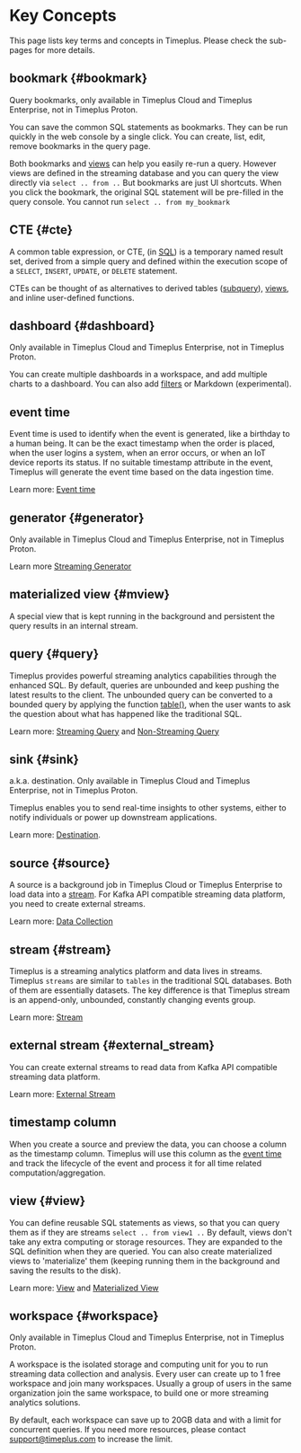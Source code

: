 # Key Concepts

This page lists key terms and concepts in Timeplus. Please check the sub-pages for more details.

## bookmark {#bookmark}

Query bookmarks, only available in Timeplus Cloud and Timeplus Enterprise, not in Timeplus Proton.

You can save the common SQL statements as bookmarks. They can be run quickly in the web console by a single click. You can create, list, edit, remove bookmarks in the query page.

Both bookmarks and [views](/glossary#view) can help you easily re-run a query. However views are defined in the streaming database and you can query the view directly via `select .. from ..` But bookmarks are just UI shortcuts. When you click the bookmark, the original SQL statement will be pre-filled in the query console. You cannot run `select .. from my_bookmark`



## CTE {#cte}

A common table expression, or CTE, (in [SQL](https://en.wikipedia.org/wiki/SQL)) is a temporary named result set, derived from a simple query and defined within the execution scope of a `SELECT`, `INSERT`, `UPDATE`, or `DELETE` statement.

CTEs can be thought of as alternatives to derived tables ([subquery](https://en.wikipedia.org/wiki/Subquery)), [views](https://en.wikipedia.org/wiki/View_(database)), and inline user-defined functions.

## dashboard {#dashboard}

Only available in Timeplus Cloud and Timeplus Enterprise, not in Timeplus Proton.

You can create multiple dashboards in a workspace, and add multiple charts to a dashboard. You can also add [filters](/viz#filter) or Markdown (experimental).

## event time

Event time is used to identify when the event is generated, like a birthday to a human being. It can be the exact timestamp when the order is placed, when the user logins a system, when an error occurs, or when an IoT device reports its status. If no suitable timestamp attribute in the event, Timeplus will generate the event time based on the data ingestion time.

Learn more: [Event time](/eventtime)

## generator {#generator}

Only available in Timeplus Cloud and Timeplus Enterprise, not in Timeplus Proton.

Learn more [Streaming Generator](/stream-generator)

## materialized view {#mview}

A special view that is kept running in the background and persistent the query results in an internal stream.

## query {#query}

Timeplus provides powerful streaming analytics capabilities through the enhanced SQL. By default, queries are unbounded and keep pushing the latest results to the client. The unbounded query can be converted to a bounded query by applying the function [table()](/functions_for_streaming#table), when the user wants to ask the question about what has happened like the traditional SQL.

Learn more: [Streaming Query](/stream-query) and [Non-Streaming Query](/history)

## sink {#sink}

a.k.a. destination. Only available in Timeplus Cloud and Timeplus Enterprise, not in Timeplus Proton.

Timeplus enables you to send real-time insights to other systems, either to notify individuals or power up downstream applications.

Learn more: [Destination](/destination).

## source {#source}

A source is a background job in Timeplus Cloud or Timeplus Enterprise to load data into a [stream](#stream). For Kafka API compatible streaming data platform, you need to create external streams.

Learn more: [Data Collection](/ingestion)

## stream {#stream}

Timeplus is a streaming analytics platform and data lives in streams. Timeplus `streams` are similar to `tables` in the traditional SQL databases. Both of them are essentially datasets. The key difference is that Timeplus stream is an append-only, unbounded, constantly changing events group.

Learn more: [Stream](/working-with-streams)

## external stream {#external_stream}

You can create external streams to read data from Kafka API compatible streaming data platform.

Learn more: [External Stream](/external-stream)

## timestamp column

When you create a source and preview the data, you can choose a column as the timestamp column. Timeplus will use this column as the [event time](/glossary#event_time) and track the lifecycle of the event and process it for all time related computation/aggregation.

## view {#view}

You can define reusable SQL statements as views, so that you can query them as if they are streams `select .. from view1 ..` By default, views don't take any extra computing or storage resources. They are expanded to the SQL definition when they are queried. You can also create materialized views to 'materialize' them (keeping running them in the background and saving the results to the disk).

Learn more: [View](/view) and [Materialized View](/view#m_view)

## workspace {#workspace}

Only available in Timeplus Cloud and Timeplus Enterprise, not in Timeplus Proton.

A workspace is the isolated storage and computing unit for you to run streaming data collection and analysis. Every user can create up to 1 free workspace and join many workspaces. Usually a group of users in the same organization join the same workspace, to build one or more streaming analytics solutions.

By default, each workspace can save up to 20GB data and with a limit for concurrent queries. If you need more resources, please contact support@timeplus.com to increase the limit.
